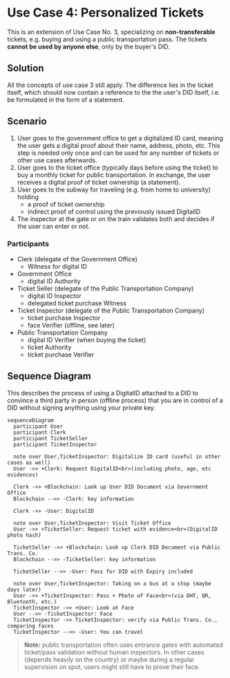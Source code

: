 # Use Case 4: Personalized Tickets


This is an extension of Use Case No. 3, specializing on **non-transferable** tickets, e.g. buying and using a public transportation pass. 
The tickets **cannot be used by anyone else**, only by the buyer's DID.


## Solution

All the concepts of use case 3 still apply. The difference lies in the ticket itself, which should now contain a reference to the the user's DID itself, i.e. be formulated in the form of a statement.

## Scenario

1. User goes to the government office to get a digitalized ID card, meaning the user gets a digital proof about their name, address, photo, etc. 
This step is needed only once and can be used for any number of tickets or other use cases afterwards.
1. User goes to the ticket office (typically days before using the ticket) to buy a monthly ticket for public transportation. In exchange, the user receives a digital proof of ticket ownership (a statement). 
1. User goes to the subway for traveling (e.g. from home to university) holding
   - a proof of ticket ownership
   - indirect proof of control using the previously issued DigitalID
1. The inspector at the gate or on the train validates both and decides if the user can enter or not.

### Participants

- Clerk (delegate of the Government Office)
  - Witness for digital ID
- Government Office
  - digital ID Authority
- Ticket Seller (delegate of the Public Transportation Company)
  - digital ID Inspector
  - delegated ticket purchase Witness
- Ticket Inspector (delegate of the Public Transportation Company)
  - ticket purchase Inspector
  - face Verifier (offline, see later)
- Public Transportation Company
  - digital ID Verifier (when buying the ticket)
  - ticket Authority
  - ticket purchase Verifier


## Sequence Diagram

This describes the process of using a DigitalID attached to a DID to convince a third party in person (offline process) that you are in control of a DID without signing anything using your private key.


```mermaid
sequenceDiagram
  participant User
  participant Clerk
  participant TicketSeller
  participant TicketInspector
  
  note over User,TicketInspector: Digitalize ID card (useful in other cases as well)
  User ->> +Clerk: Request DigitalID<br>(including photo, age, etc evidences)
  
  Clerk ->> +Blockchain: Look up User DID Document via Government Office
  Blockchain -->> -Clerk: key information
  
  Clerk ->> -User: DigitalID
  
  note over User,TicketInspector: Visit Ticket Office
  User ->> +TicketSeller: Request ticket with evidence<br>(DigitalID photo hash)
  
  TicketSeller ->> +Blockchain: Look up Clerk DID Document via Public Trans. Co.
  Blockchain -->> -TicketSeller: key information
  
  TicketSeller -->> -User: Pass for DID with Expiry included
    
  note over User,TicketInspector: Taking on a bus at a stop (maybe days later)
  User ->> +TicketInspector: Pass + Photo of Face<br>(via DHT, QR, Bluetooth, etc.)
  TicketInspector ->> +User: Look at Face
  User -->> -TicketInspector: Face
  TicketInspector ->> TicketInspector: verify via Public Trans. Co., comparing faces
  TicketInspector -->> -User: You can travel
```

> **Note:** public transportation often uses entrance gates with automated ticket/pass validation without human inspectors. In other cases (depends heavily on the country) or maybe during a regular supervision on spot, users might still have to prove their face.

